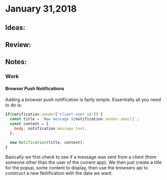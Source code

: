 # January 31,2018


## Ideas:

## Review:

## Notes:

### Work

#### Browser Push Notifications

Adding a browser push notification is fairly simple. Essentially all you need to do is:

```javascript
if(notification.sender['client-user-id']) {
  const title = `New message ${notification.sender.email}`;
  const content = {
    body: notification.message.text,
  };

  new Notification(title, content);
}
```

Basically we first check to see if a message was sent from a client (from someone other than the user of the current app). We then just create a title for the popup, some content to display, then use the browsers api to construct a new Notification with the data we want.
